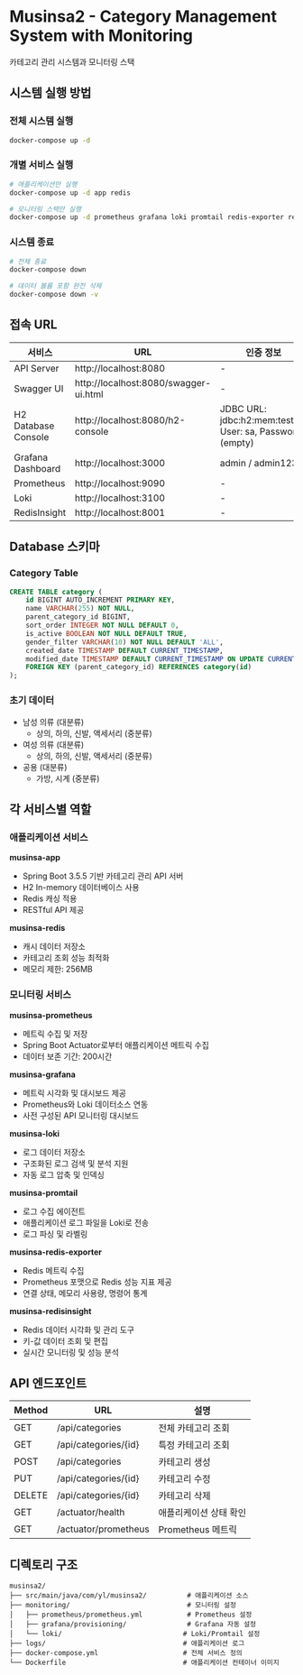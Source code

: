 # Musinsa2 - Category Management System with Monitoring

카테고리 관리 시스템과 모니터링 스택

## 시스템 실행 방법

### 전체 시스템 실행
```bash
docker-compose up -d
```

### 개별 서비스 실행
```bash
# 애플리케이션만 실행
docker-compose up -d app redis

# 모니터링 스택만 실행
docker-compose up -d prometheus grafana loki promtail redis-exporter redisinsight
```

### 시스템 종료
```bash
# 전체 종료
docker-compose down

# 데이터 볼륨 포함 완전 삭제
docker-compose down -v
```

## 접속 URL

| 서비스 | URL | 인증 정보 |
|---------|-----|-----------|
| API Server | http://localhost:8080 | - |
| Swagger UI | http://localhost:8080/swagger-ui.html | - |
| H2 Database Console | http://localhost:8080/h2-console | JDBC URL: jdbc:h2:mem:testdb, User: sa, Password: (empty) |
| Grafana Dashboard | http://localhost:3000 | admin / admin123 |
| Prometheus | http://localhost:9090 | - |
| Loki | http://localhost:3100 | - |
| RedisInsight | http://localhost:8001 | - |

## Database 스키마

### Category Table
```sql
CREATE TABLE category (
    id BIGINT AUTO_INCREMENT PRIMARY KEY,
    name VARCHAR(255) NOT NULL,
    parent_category_id BIGINT,
    sort_order INTEGER NOT NULL DEFAULT 0,
    is_active BOOLEAN NOT NULL DEFAULT TRUE,
    gender_filter VARCHAR(10) NOT NULL DEFAULT 'ALL',
    created_date TIMESTAMP DEFAULT CURRENT_TIMESTAMP,
    modified_date TIMESTAMP DEFAULT CURRENT_TIMESTAMP ON UPDATE CURRENT_TIMESTAMP,
    FOREIGN KEY (parent_category_id) REFERENCES category(id)
);
```

### 초기 데이터
- 남성 의류 (대분류)
  - 상의, 하의, 신발, 액세서리 (중분류)
- 여성 의류 (대분류)
  - 상의, 하의, 신발, 액세서리 (중분류)
- 공용 (대분류)
  - 가방, 시계 (중분류)

## 각 서비스별 역할

### 애플리케이션 서비스

**musinsa-app**
- Spring Boot 3.5.5 기반 카테고리 관리 API 서버
- H2 In-memory 데이터베이스 사용
- Redis 캐싱 적용
- RESTful API 제공

**musinsa-redis**
- 캐시 데이터 저장소
- 카테고리 조회 성능 최적화
- 메모리 제한: 256MB

### 모니터링 서비스

**musinsa-prometheus**
- 메트릭 수집 및 저장
- Spring Boot Actuator로부터 애플리케이션 메트릭 수집
- 데이터 보존 기간: 200시간

**musinsa-grafana**
- 메트릭 시각화 및 대시보드 제공
- Prometheus와 Loki 데이터소스 연동
- 사전 구성된 API 모니터링 대시보드

**musinsa-loki**
- 로그 데이터 저장소
- 구조화된 로그 검색 및 분석 지원
- 자동 로그 압축 및 인덱싱

**musinsa-promtail**
- 로그 수집 에이전트
- 애플리케이션 로그 파일을 Loki로 전송
- 로그 파싱 및 라벨링

**musinsa-redis-exporter**
- Redis 메트릭 수집
- Prometheus 포맷으로 Redis 성능 지표 제공
- 연결 상태, 메모리 사용량, 명령어 통계

**musinsa-redisinsight**
- Redis 데이터 시각화 및 관리 도구
- 키-값 데이터 조회 및 편집
- 실시간 모니터링 및 성능 분석

## API 엔드포인트

| Method | URL | 설명 |
|--------|-----|------|
| GET | /api/categories | 전체 카테고리 조회 |
| GET | /api/categories/{id} | 특정 카테고리 조회 |
| POST | /api/categories | 카테고리 생성 |
| PUT | /api/categories/{id} | 카테고리 수정 |
| DELETE | /api/categories/{id} | 카테고리 삭제 |
| GET | /actuator/health | 애플리케이션 상태 확인 |
| GET | /actuator/prometheus | Prometheus 메트릭 |

## 디렉토리 구조

```
musinsa2/
├── src/main/java/com/yl/musinsa2/          # 애플리케이션 소스
├── monitoring/                             # 모니터링 설정
│   ├── prometheus/prometheus.yml           # Prometheus 설정
│   ├── grafana/provisioning/               # Grafana 자동 설정
│   └── loki/                              # Loki/Promtail 설정
├── logs/                                  # 애플리케이션 로그
├── docker-compose.yml                     # 전체 서비스 정의
└── Dockerfile                             # 애플리케이션 컨테이너 이미지
```
